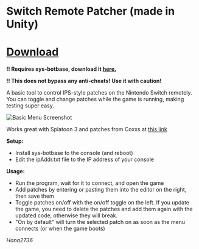
# Switch Remote Patcher (made in Unity)

# [Download](https://github.com/EwanMac3/SwitchRemotePatcherUnity/releases/latest)

**!! Requires sys-botbase, download it [here.](https://github.com/olliz0r/sys-botbase/releases/latest)**

**!! This does not bypass any anti-cheats! Use it with caution!**



A basic tool to control IPS-style patches on the Nintendo Switch remotely. You can toggle and change patches while the game is running, making testing super easy.

![Basic Menu Screenshot](https://cdn.discordapp.com/attachments/779493835247452180/1085464014072582164/ModMenu_dBE64k0no5.png)

Works great with Splatoon 3 and patches from Coxxs at [this link](https://github.com/Coxxs/public-pchtxt/)

**Setup:**
- Install sys-botbase to the console (and reboot)
- Edit the ipAddr.txt file to the IP address of your console

**Usage:**
- Run the program, wait for it to connect, and open the game
- Add patches by entering or pasting them into the editor on the right, then save them
- Toggle patches on/off with the on/off toggle on the left. If you update the game, you need to delete the patches and add them again with the updated code, otherwise they will break.
- "On by default" will turn the selected patch on as soon as the menu connects (or when the game boots)



*Hana2736*

